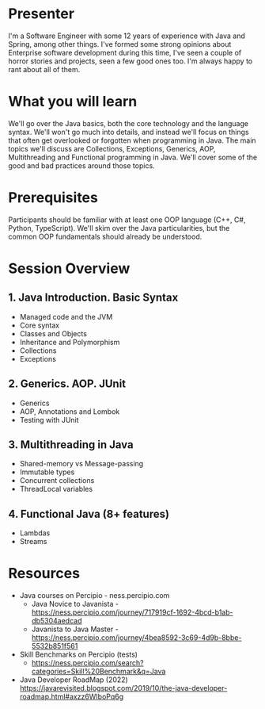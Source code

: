 # Presenter
I'm a Software Engineer with some 12 years of experience with Java and Spring, among other things.
I've formed some strong opinions about Enterprise software development during this time, I've seen a couple of horror stories and projects, seen a few good ones too. I'm always happy to rant about all of them.

# What you will learn
  We'll go over the Java basics, both the core technology and the language syntax. We'll won't go much into details, and instead we'll focus on things that often get overlooked or forgotten when programming in Java.
  The main topics we'll discuss are Collections, Exceptions, Generics, AOP, Multithreading and Functional programming in Java. We'll cover some of the good and bad practices around those topics.
  
# Prerequisites
Participants should be familiar with at least one OOP language (C++, C#, Python, TypeScript). We'll skim over the Java particularities, but the common OOP fundamentals should already be understood.

# Session Overview
## 1. Java Introduction. Basic Syntax
  - Managed code and the JVM
  - Core syntax
  - Classes and Objects
  - Inheritance and Polymorphism
  - Collections
  - Exceptions

## 2. Generics. AOP. JUnit
  - Generics
  - AOP, Annotations and Lombok
  - Testing with JUnit

## 3. Multithreading in Java
  - Shared-memory vs Message-passing
  - Immutable types
  - Concurrent collections
  - ThreadLocal variables

## 4. Functional Java (8+ features)
  - Lambdas
  - Streams

# Resources
* Java courses on Percipio - ness.percipio.com
  - Java Novice to Javanista - https://ness.percipio.com/journey/717919cf-1692-4bcd-b1ab-db5304aedcad
  - Javanista to Java Master - https://ness.percipio.com/journey/4bea8592-3c69-4d9b-8bbe-5532b851f561
* Skill Benchmarks on Percipio (tests)
  - https://ness.percipio.com/search?categories=Skill%20Benchmark&q=Java
* Java Developer RoadMap (2022) https://javarevisited.blogspot.com/2019/10/the-java-developer-roadmap.html#axzz6WIboPq6g

